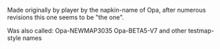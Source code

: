Made originally by player by the napkin-name of Opa, after numerous revisions this one seems to be "the one".

Was also called: Opa-NEWMAP3035 Opa-BETA5-V7 and other testmap-style names